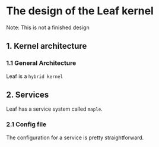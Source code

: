 # The design of the Leaf kernel

Note: This is not a finished design

## 1. Kernel architecture

### 1.1 General Architecture

Leaf is a `hybrid kernel`

## 2. Services

Leaf has a service system called `maple`.

### 2.1 Config file

The configuration for a service is pretty straightforward.